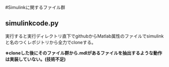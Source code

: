 #Simulinkに関するファイル群
## simulinkcode.py
実行すると実行ディレクトリ直下でgithubからMatlab属性のファイルでsimulinkと名のつくレポジトリから全力でcloneする。

__※cloneした後にそのファイル群から.mdlがあるファイルを抽出するような動作は実装していない。(技術不足)__
